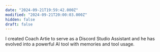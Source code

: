 ```yaml
---
date: "2024-09-21T19:59:42.000Z"
modified: "2024-09-21T20:00:03.000Z"
hidden: false
draft: false
---
```

I created Coach Artie to serve as a Discord Studio Assistant and he has evolved into a powerful AI tool with memories and tool usage.